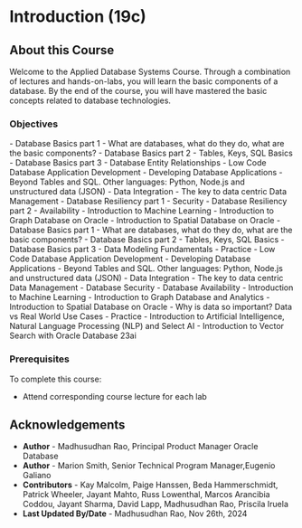 # Introduction (19c)

## About this Course

Welcome to the Applied Database Systems Course.  Through a combination of lectures and hands-on-labs, you will learn the basic components of a database. By the end of the course, you will have mastered the basic concepts related to database technologies. 

### Objectives

<if type="freetier">
- Database Basics part 1 - What are databases, what do they do, what are the basic components?
- Database Basics part 2 - Tables, Keys, SQL Basics
- Database Basics part 3 - Database Entity Relationships
- Low Code Database Application Development
- Developing Database Applications - Beyond Tables and SQL. Other languages: Python, Node.js and unstructured data (JSON)
- Data Integration - The key to data centric Data Management
- Database Resiliency part 1 - Security
- Database Resiliency part 2 -  Availability
- Introduction to Machine Learning
- Introduction to Graph Database on Oracle
- Introduction to Spatial Database on Oracle
</if>
<if type="freetier23ai">
- Database Basics part 1 - What are databases, what do they do, what are the basic components?
- Database Basics part 2 - Tables, Keys, SQL Basics
- Database Basics part 3 - Data Modeling Fundamentals - Practice
- Low Code Database Application Development
- Developing Database Applications - Beyond Tables and SQL. Other languages: Python, Node.js and unstructured data (JSON)
- Data Integration - The key to data centric Data Management
- Database Security
- Database Availability
- Introduction to Machine Learning
- Introduction to Graph Database and Analytics
- Introduction to Spatial Database on Oracle
- Why is data so important? Data vs Real World Use Cases - Practice
- Introduction to Artificial Intelligence, Natural Language Processing (NLP) and Select AI
- Introduction to Vector Search with Oracle Database 23ai
</if>



### Prerequisites

To complete this course:

* Attend corresponding course lecture for each lab

## Acknowledgements

* **Author** - Madhusudhan Rao, Principal Product Manager Oracle Database 
* **Author** - Marion Smith, Senior Technical Program Manager,Eugenio Galiano
* **Contributors** - Kay Malcolm, Paige Hanssen, Beda Hammerschmidt, Patrick Wheeler, Jayant  Mahto, Russ Lowenthal, Marcos Arancibia Coddou, Jayant Sharma, David Lapp, Madhusudhan Rao, Priscila Iruela
* **Last Updated By/Date** - Madhusudhan Rao, Nov 26th, 2024